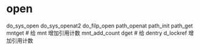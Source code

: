 # open 

do_sys_open
    do_sys_openat2
        do_filp_open
            path_openat
                path_init
                    path_get
                        mntget # 给 mnt 增加引用计数
                            mnt_add_count 
                        dget # 给 dentry d_lockref 增加引用计数
